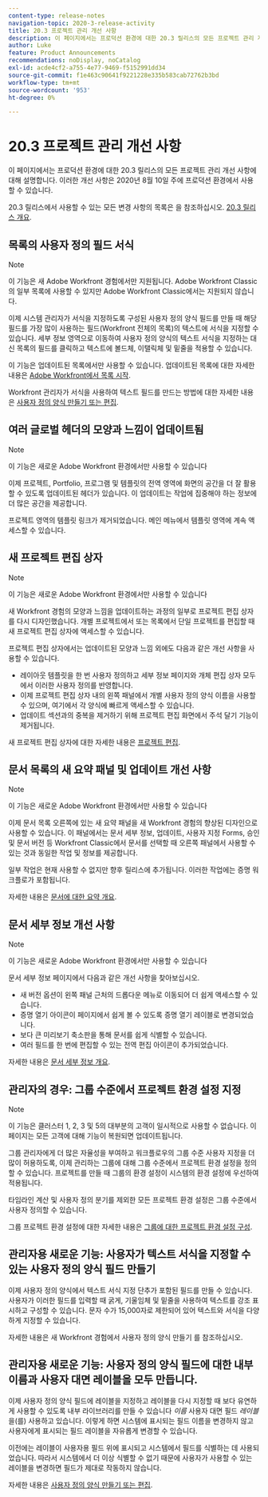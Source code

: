 ```yaml
---
content-type: release-notes
navigation-topic: 2020-3-release-activity
title: 20.3 프로젝트 관리 개선 사항
description: 이 페이지에서는 프로덕션 환경에 대한 20.3 릴리스의 모든 프로젝트 관리 개선 사항에 대해 설명합니다. 이러한 개선 사항은 2020년 8월 10일 주에 프로덕션 환경에서 사용할 수 있습니다.
author: Luke
feature: Product Announcements
recommendations: noDisplay, noCatalog
exl-id: acde4cf2-a755-4e77-9469-f5152991dd34
source-git-commit: f1e463c90641f9221228e335b583cab72762b3bd
workflow-type: tm+mt
source-wordcount: '953'
ht-degree: 0%

---
```


# 20.3 프로젝트 관리 개선 사항

이 페이지에서는 프로덕션 환경에 대한 20.3 릴리스의 모든 프로젝트 관리 개선 사항에 대해 설명합니다. 이러한 개선 사항은 2020년 8월 10일 주에 프로덕션 환경에서 사용할 수 있습니다.

20.3 릴리스에서 사용할 수 있는 모든 변경 사항의 목록은 을 참조하십시오. [20.3 릴리스 개요](../../../product-announcements/product-releases/20.3-release-activity/20-3-release-overview.md).

## 목록의 사용자 정의 필드 서식

>[!NOTE]
>
>이 기능은 새 Adobe Workfront 경험에서만 지원됩니다. Adobe Workfront Classic의 일부 목록에 사용할 수 있지만 Adobe Workfront Classic에서는 지원되지 않습니다.

이제 시스템 관리자가 서식을 지정하도록 구성된 사용자 정의 양식 필드를 만들 때 해당 필드를 가장 많이 사용하는 필드(Workfront 전체의 목록)의 텍스트에 서식을 지정할 수 있습니다. 세부 정보 영역으로 이동하여 사용자 정의 양식의 텍스트 서식을 지정하는 대신 목록의 필드를 클릭하고 텍스트에 볼드체, 이탤릭체 및 밑줄을 적용할 수 있습니다.

이 기능은 업데이트된 목록에서만 사용할 수 있습니다. 업데이트된 목록에 대한 자세한 내용은 [Adobe Workfront에서 목록 시작](../../../workfront-basics/navigate-workfront/use-lists/view-items-in-a-list.md).

Workfront 관리자가 서식을 사용하여 텍스트 필드를 만드는 방법에 대한 자세한 내용은 [사용자 정의 양식 만들기 또는 편집](../../../administration-and-setup/customize-workfront/create-manage-custom-forms/create-or-edit-a-custom-form.md).

## 여러 글로벌 헤더의 모양과 느낌이 업데이트됨

>[!NOTE]
>
>이 기능은 새로운 Adobe Workfront 환경에서만 사용할 수 있습니다

이제 프로젝트, Portfolio, 프로그램 및 템플릿의 전역 영역에 화면의 공간을 더 잘 활용할 수 있도록 업데이트된 헤더가 있습니다. 이 업데이트는 작업에 집중해야 하는 정보에 더 많은 공간을 제공합니다.

프로젝트 영역의 템플릿 링크가 제거되었습니다. 메인 메뉴에서 템플릿 영역에 계속 액세스할 수 있습니다.

## 새 프로젝트 편집 상자

>[!NOTE]
>
>이 기능은 새로운 Adobe Workfront 환경에서만 사용할 수 있습니다

새 Workfront 경험의 모양과 느낌을 업데이트하는 과정의 일부로 프로젝트 편집 상자를 다시 디자인했습니다. 개별 프로젝트에서 또는 목록에서 단일 프로젝트를 편집할 때 새 프로젝트 편집 상자에 액세스할 수 있습니다.

프로젝트 편집 상자에서는 업데이트된 모양과 느낌 외에도 다음과 같은 개선 사항을 사용할 수 있습니다.

* 레이아웃 템플릿을 한 번 사용자 정의하고 세부 정보 페이지와 개체 편집 상자 모두에서 이러한 사용자 정의를 반영합니다.
* 이제 프로젝트 편집 상자 내의 왼쪽 패널에서 개별 사용자 정의 양식 이름을 사용할 수 있으며, 여기에서 각 양식에 빠르게 액세스할 수 있습니다.
* 업데이트 섹션과의 중복을 제거하기 위해 프로젝트 편집 화면에서 주석 달기 기능이 제거됩니다.

<!--
<p data-mc-conditions="QuicksilverOrClassic.Draft mode">For information about the new Edit Box box, see "New Edit Object box" (NEW ARTICLE, LINK LATER!!).</p>
-->

새 프로젝트 편집 상자에 대한 자세한 내용은 [프로젝트 편집](../../../manage-work/projects/manage-projects/edit-projects.md).

## 문서 목록의 새 요약 패널 및 업데이트 개선 사항

>[!NOTE]
>
>이 기능은 새로운 Adobe Workfront 환경에서만 사용할 수 있습니다

이제 문서 목록 오른쪽에 있는 새 요약 패널을 새 Workfront 경험의 향상된 디자인으로 사용할 수 있습니다. 이 패널에서는 문서 세부 정보, 업데이트, 사용자 지정 Forms, 승인 및 문서 버전 등 Workfront Classic에서 문서를 선택할 때 오른쪽 패널에서 사용할 수 있는 것과 동일한 작업 및 정보를 제공합니다.

일부 작업은 현재 사용할 수 없지만 향후 릴리스에 추가됩니다. 이러한 작업에는 증명 워크플로가 포함됩니다.

자세한 내용은 [문서에 대한 요약 개요](../../../documents/managing-documents/summary-for-documents.md).

## 문서 세부 정보 개선 사항

>[!NOTE]
>
>이 기능은 새로운 Adobe Workfront 환경에서만 사용할 수 있습니다

문서 세부 정보 페이지에서 다음과 같은 개선 사항을 찾아보십시오.

* 새 버전 옵션이 왼쪽 패널 근처의 드롭다운 메뉴로 이동되어 더 쉽게 액세스할 수 있습니다.
* 증명 열기 아이콘이 페이지에서 쉽게 볼 수 있도록 증명 열기 레이블로 변경되었습니다.
* 보다 큰 미리보기 축소판을 통해 문서를 쉽게 식별할 수 있습니다.
* 여러 필드를 한 번에 편집할 수 있는 전역 편집 아이콘이 추가되었습니다.

자세한 내용은 [문서 세부 정보 개요](../../../documents/managing-documents/document-details-overview.md).

## 관리자의 경우: 그룹 수준에서 프로젝트 환경 설정 지정

>[!NOTE]
>
>이 기능은 클러스터 1, 2, 3 및 5의 대부분의 고객이 일시적으로 사용할 수 없습니다. 이 페이지는 모든 고객에 대해 기능이 복원되면 업데이트됩니다.

그룹 관리자에게 더 많은 자율성을 부여하고 워크플로우의 그룹 수준 사용자 지정을 더 많이 허용하도록, 이제 관리하는 그룹에 대해 그룹 수준에서 프로젝트 환경 설정을 정의할 수 있습니다. 프로젝트를 만들 때 그룹의 환경 설정이 시스템의 환경 설정에 우선하여 적용됩니다.

타임라인 계산 및 사용자 정의 분기를 제외한 모든 프로젝트 환경 설정은 그룹 수준에서 사용자 정의할 수 있습니다.

그룹 프로젝트 환경 설정에 대한 자세한 내용은 [그룹에 대한 프로젝트 환경 설정 구성](../../../administration-and-setup/manage-groups/create-and-manage-groups/configure-project-preferences-group.md).

## 관리자용 새로운 기능: 사용자가 텍스트 서식을 지정할 수 있는 사용자 정의 양식 필드 만들기

이제 사용자 정의 양식에서 텍스트 서식 지정 단추가 포함된 필드를 만들 수 있습니다. 사용자가 이러한 필드를 입력할 때 굵게, 기울임체 및 밑줄을 사용하여 텍스트를 강조 표시하고 구성할 수 있습니다. 문자 수가 15,000자로 제한되어 있어 텍스트와 서식을 다양하게 지정할 수 있습니다.

자세한 내용은 새 Workfront 경험에서 사용자 정의 양식 만들기 를 참조하십시오.

## 관리자용 새로운 기능: 사용자 정의 양식 필드에 대한 내부 이름과 사용자 대면 레이블을 모두 만듭니다.

이제 사용자 정의 양식 필드에 레이블을 지정하고 레이블을 다시 지정할 때 보다 유연하게 사용할 수 있도록 내부 라이브러리를 만들 수 있습니다 *이름* 사용자 대면 필드 *레이블* 을(를) 사용하고 있습니다. 이렇게 하면 시스템에 표시되는 필드 이름을 변경하지 않고 사용자에게 표시되는 필드 레이블을 자유롭게 변경할 수 있습니다.

이전에는 레이블이 사용자용 필드 위에 표시되고 시스템에서 필드를 식별하는 데 사용되었습니다. 따라서 시스템에서 더 이상 식별할 수 없기 때문에 사용자가 사용할 수 있는 레이블을 변경하면 필드가 제대로 작동하지 않습니다.

자세한 내용은 [사용자 정의 양식 만들기 또는 편집](../../../administration-and-setup/customize-workfront/create-manage-custom-forms/create-or-edit-a-custom-form.md).

